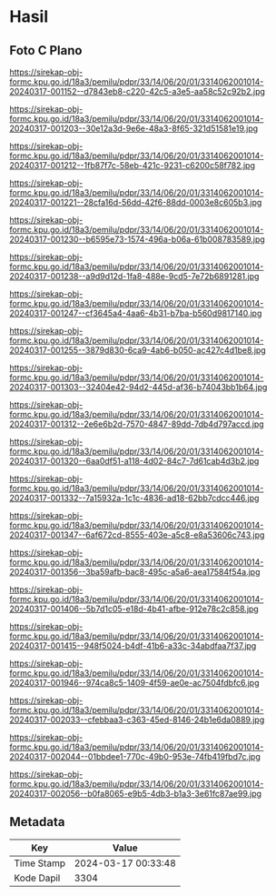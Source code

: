 # Hasil

## Foto C Plano

https://sirekap-obj-formc.kpu.go.id/18a3/pemilu/pdpr/33/14/06/20/01/3314062001014-20240317-001152--d7843eb8-c220-42c5-a3e5-aa58c52c92b2.jpg

https://sirekap-obj-formc.kpu.go.id/18a3/pemilu/pdpr/33/14/06/20/01/3314062001014-20240317-001203--30e12a3d-9e6e-48a3-8f65-321d51581e19.jpg

https://sirekap-obj-formc.kpu.go.id/18a3/pemilu/pdpr/33/14/06/20/01/3314062001014-20240317-001212--1fb87f7c-58eb-421c-9231-c6200c58f782.jpg

https://sirekap-obj-formc.kpu.go.id/18a3/pemilu/pdpr/33/14/06/20/01/3314062001014-20240317-001221--28cfa16d-56dd-42f6-88dd-0003e8c605b3.jpg

https://sirekap-obj-formc.kpu.go.id/18a3/pemilu/pdpr/33/14/06/20/01/3314062001014-20240317-001230--b6595e73-1574-496a-b06a-61b008783589.jpg

https://sirekap-obj-formc.kpu.go.id/18a3/pemilu/pdpr/33/14/06/20/01/3314062001014-20240317-001238--a9d9d12d-1fa8-488e-9cd5-7e72b6891281.jpg

https://sirekap-obj-formc.kpu.go.id/18a3/pemilu/pdpr/33/14/06/20/01/3314062001014-20240317-001247--cf3645a4-4aa6-4b31-b7ba-b560d9817140.jpg

https://sirekap-obj-formc.kpu.go.id/18a3/pemilu/pdpr/33/14/06/20/01/3314062001014-20240317-001255--3879d830-6ca9-4ab6-b050-ac427c4d1be8.jpg

https://sirekap-obj-formc.kpu.go.id/18a3/pemilu/pdpr/33/14/06/20/01/3314062001014-20240317-001303--32404e42-94d2-445d-af36-b74043bb1b64.jpg

https://sirekap-obj-formc.kpu.go.id/18a3/pemilu/pdpr/33/14/06/20/01/3314062001014-20240317-001312--2e6e6b2d-7570-4847-89dd-7db4d797accd.jpg

https://sirekap-obj-formc.kpu.go.id/18a3/pemilu/pdpr/33/14/06/20/01/3314062001014-20240317-001320--6aa0df51-a118-4d02-84c7-7d61cab4d3b2.jpg

https://sirekap-obj-formc.kpu.go.id/18a3/pemilu/pdpr/33/14/06/20/01/3314062001014-20240317-001332--7a15932a-1c1c-4836-ad18-62bb7cdcc446.jpg

https://sirekap-obj-formc.kpu.go.id/18a3/pemilu/pdpr/33/14/06/20/01/3314062001014-20240317-001347--6af672cd-8555-403e-a5c8-e8a53606c743.jpg

https://sirekap-obj-formc.kpu.go.id/18a3/pemilu/pdpr/33/14/06/20/01/3314062001014-20240317-001356--3ba59afb-bac8-495c-a5a6-aea17584f54a.jpg

https://sirekap-obj-formc.kpu.go.id/18a3/pemilu/pdpr/33/14/06/20/01/3314062001014-20240317-001406--5b7d1c05-e18d-4b41-afbe-912e78c2c858.jpg

https://sirekap-obj-formc.kpu.go.id/18a3/pemilu/pdpr/33/14/06/20/01/3314062001014-20240317-001415--948f5024-b4df-41b6-a33c-34abdfaa7f37.jpg

https://sirekap-obj-formc.kpu.go.id/18a3/pemilu/pdpr/33/14/06/20/01/3314062001014-20240317-001946--974ca8c5-1409-4f59-ae0e-ac7504fdbfc6.jpg

https://sirekap-obj-formc.kpu.go.id/18a3/pemilu/pdpr/33/14/06/20/01/3314062001014-20240317-002033--cfebbaa3-c363-45ed-8146-24b1e6da0889.jpg

https://sirekap-obj-formc.kpu.go.id/18a3/pemilu/pdpr/33/14/06/20/01/3314062001014-20240317-002044--01bbdee1-770c-49b0-953e-74fb419fbd7c.jpg

https://sirekap-obj-formc.kpu.go.id/18a3/pemilu/pdpr/33/14/06/20/01/3314062001014-20240317-002056--b0fa8065-e9b5-4db3-b1a3-3e61fc87ae99.jpg


## Metadata

| Key        | Value               |
| ---------- | ------------------- |
| Time Stamp | 2024-03-17 00:33:48 |
| Kode Dapil | 3304                |



